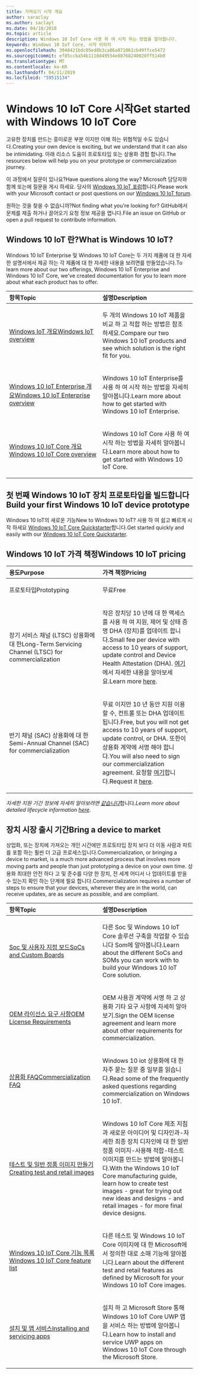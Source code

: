 ```yaml
---
title: 가져오기 시작 개요
author: saraclay
ms.author: saclayt
ms.date: 04/10/2018
ms.topic: article
description: Windows 10 IoT Core 사용 하 여 시작 하는 방법을 알아봅니다.
keywords: Windows 10 IoT Core, 시작 이미지
ms.openlocfilehash: 3940421bdc05ed8b3ca86a071061cb49ffce5472
ms.sourcegitcommit: ef85ccba54b1118d49554e88768240020ff514b0
ms.translationtype: MT
ms.contentlocale: ko-KR
ms.lasthandoff: 04/11/2019
ms.locfileid: "59515134"
---
```

# <a name="get-started-with-windows-10-iot-core"></a><span data-ttu-id="38bdd-104">Windows 10 IoT Core 시작</span><span class="sxs-lookup"><span data-stu-id="38bdd-104">Get started with Windows 10 IoT Core</span></span>

<span data-ttu-id="38bdd-105">고유한 장치를 만드는 흥미로운 부분 이지만 이해 하는 위협적일 수도 있습니다.</span><span class="sxs-lookup"><span data-stu-id="38bdd-105">Creating your own device is exciting, but we understand that it can also be intimidating.</span></span> <span data-ttu-id="38bdd-106">아래 리소스 도움이 프로토타입 또는 상용화 경험 합니다.</span><span class="sxs-lookup"><span data-stu-id="38bdd-106">The resources below will help you on your prototype or commercialization journey.</span></span> 

<span data-ttu-id="38bdd-107">이 과정에서 질문이 있나요?</span><span class="sxs-lookup"><span data-stu-id="38bdd-107">Have questions along the way?</span></span> <span data-ttu-id="38bdd-108">Microsoft 담당자와 함께 또는에 질문을 게시 하세요. 당사의 [Windows 10 IoT 포럼](https://social.msdn.microsoft.com/forums/en-US/home?forum=WindowsIoT)합니다.</span><span class="sxs-lookup"><span data-stu-id="38bdd-108">Please work with your Microsoft contact or post questions on our [Windows 10 IoT forum](https://social.msdn.microsoft.com/forums/en-US/home?forum=WindowsIoT).</span></span>

<span data-ttu-id="38bdd-109">원하는 것을 찾을 수 없습니까?</span><span class="sxs-lookup"><span data-stu-id="38bdd-109">Not finding what you're looking for?</span></span> <span data-ttu-id="38bdd-110">GitHub에서 문제를 제출 하거나 끌어오기 요청 정보 제공을 엽니다.</span><span class="sxs-lookup"><span data-stu-id="38bdd-110">File an issue on GitHub or open a pull request to contribute information.</span></span>

## <a name="what-is-windows-10-iot"></a><span data-ttu-id="38bdd-111">Windows 10 IoT 란?</span><span class="sxs-lookup"><span data-stu-id="38bdd-111">What is Windows 10 IoT?</span></span>

<span data-ttu-id="38bdd-112">Windows 10 IoT Enterprise 및 Windows 10 IoT Core는 두 가지 제품에 대 한 자세한 설명서에서 제공 하는 각 제품에 대 한 자세한 내용을 보려면를 만들었습니다.</span><span class="sxs-lookup"><span data-stu-id="38bdd-112">To learn more about our two offerings, Windows 10 IoT Enterprise and Windows 10 IoT Core, we've created documentation for you to learn more about what each product has to offer.</span></span>  

<table>
<colgroup>
<col width="50%" />
<col width="50%" />
</colgroup>
<thead>
<tr class="header">
<th align="left"><span data-ttu-id="38bdd-113">항목</span><span class="sxs-lookup"><span data-stu-id="38bdd-113">Topic</span></span></th>
<th align="left"><span data-ttu-id="38bdd-114">설명</span><span class="sxs-lookup"><span data-stu-id="38bdd-114">Description</span></span></th>
</tr>
</thead>
<tbody>

<tr class="odd">
<td align="left"><p><a href="windows-iot.md" data-raw-source="[Windows IoT Overview](windows-iot.md)"><span data-ttu-id="38bdd-115">Windows IoT 개요</span><span class="sxs-lookup"><span data-stu-id="38bdd-115">Windows IoT overview</span></span></a></p></td>
<td align="left"><p><span data-ttu-id="38bdd-116">두 개의 Windows 10 IoT 제품을 비교 하 고 적합 하는 방법은 참조 하세요.</span><span class="sxs-lookup"><span data-stu-id="38bdd-116">Compare our two Windows 10 IoT products and see which solution is the right fit for you.</span></span></p></td>
</tr>

<tr class="odd">
<td align="left"><p><a href="windows-iot-enterprise.md" data-raw-source="[Windows 10 IoT Enterprise Overview](windows-iot-enterprise.md)"><span data-ttu-id="38bdd-117">Windows 10 IoT Enterprise 개요</span><span class="sxs-lookup"><span data-stu-id="38bdd-117">Windows 10 IoT Enterprise overview</span></span></a></p></td>
<td align="left"><p><span data-ttu-id="38bdd-118">Windows 10 IoT Enterprise를 사용 하 여 시작 하는 방법을 자세히 알아봅니다.</span><span class="sxs-lookup"><span data-stu-id="38bdd-118">Learn more about how to get started with Windows 10 IoT Enterprise.</span></span></p></td>
</tr>

<tr class="odd">
<td align="left"><p><a href="windows-iot-core.md" data-raw-source="[Windows 10 IoT Core Overview](windows-iot-core.md)"><span data-ttu-id="38bdd-119">Windows 10 IoT Core 개요</span><span class="sxs-lookup"><span data-stu-id="38bdd-119">Windows 10 IoT Core overview</span></span></a></p></td>
<td align="left"><p><span data-ttu-id="38bdd-120">Windows 10 IoT Core 사용 하 여 시작 하는 방법을 자세히 알아봅니다.</span><span class="sxs-lookup"><span data-stu-id="38bdd-120">Learn more about how to get started with Windows 10 IoT Core.</span></span></p></td>
</tr>

</tbody>
</table>

## <a name="build-your-first-windows-10-iot-device-prototype"></a><span data-ttu-id="38bdd-121">첫 번째 Windows 10 IoT 장치 프로토타입을 빌드합니다</span><span class="sxs-lookup"><span data-stu-id="38bdd-121">Build your first Windows 10 IoT device prototype</span></span>

<span data-ttu-id="38bdd-122">Windows 10 IoT의 새로운 기능</span><span class="sxs-lookup"><span data-stu-id="38bdd-122">New to Windows 10 IoT?</span></span> <span data-ttu-id="38bdd-123">사용 하 여 쉽고 빠르게 시작 하세요 [Windows 10 IoT Core Quickstarter](tutorials/Tutorials.md)합니다.</span><span class="sxs-lookup"><span data-stu-id="38bdd-123">Get started quickly and easily with our [Windows 10 IoT Core Quickstarter](tutorials/Tutorials.md).</span></span> 

## <a name="windows-10-iot-pricing"></a><span data-ttu-id="38bdd-124">Windows 10 IoT 가격 책정</span><span class="sxs-lookup"><span data-stu-id="38bdd-124">Windows 10 IoT pricing</span></span>

<table>
<colgroup>
<col width="50%" />
<col width="50%" />
</colgroup>
<thead>
<tr class="header">
<th align="left"><span data-ttu-id="38bdd-125">용도</span><span class="sxs-lookup"><span data-stu-id="38bdd-125">Purpose</span></span></th>
<th align="left"><span data-ttu-id="38bdd-126">가격 책정</span><span class="sxs-lookup"><span data-stu-id="38bdd-126">Pricing</span></span></th>
</tr>
</thead>
<tbody>

<tr class="odd">
<td align="left"><p><span data-ttu-id="38bdd-127">프로토타입</span><span class="sxs-lookup"><span data-stu-id="38bdd-127">Prototyping</span></span></p></td>
<td align="left"><p><span data-ttu-id="38bdd-128">무료</span><span class="sxs-lookup"><span data-stu-id="38bdd-128">Free</span></span></p></td>
</tr>

<tr class="odd">
<td align="left"><p><span data-ttu-id="38bdd-129">장기 서비스 채널 (LTSC) 상용화에 대 한</span><span class="sxs-lookup"><span data-stu-id="38bdd-129">Long-Term Servicing Channel (LTSC) for commercialization</span></span></p></td>
<td align="left"><p><span data-ttu-id="38bdd-130">작은 장치당 10 년에 대 한 액세스를 사용 하 여 지원, 제어 및 상태 증명 DHA (장치)를 업데이트 합니다.</span><span class="sxs-lookup"><span data-stu-id="38bdd-130">Small fee per device with access to 10 years of support, update control and Device Health Attestation (DHA).</span></span> <span data-ttu-id="38bdd-131"><a href="https://docs.microsoft.com/windows-hardware/manufacture/iot/iotcoreservicesoverview" data-raw-source="[here](https://docs.microsoft.com/windows-hardware/manufacture/iot/iotcoreservicesoverview)">여기</a>에서 자세한 내용을 알아보세요.</span><span class="sxs-lookup"><span data-stu-id="38bdd-131">Learn more <a href="https://docs.microsoft.com/windows-hardware/manufacture/iot/iotcoreservicesoverview" data-raw-source="[here](https://docs.microsoft.com/windows-hardware/manufacture/iot/iotcoreservicesoverview)">here</a>.</span></span></p></td>
</tr>

<tr class="odd">
<td align="left"><p><span data-ttu-id="38bdd-132">반기 채널 (SAC) 상용화에 대 한</span><span class="sxs-lookup"><span data-stu-id="38bdd-132">Semi-Annual Channel (SAC) for commercialization</span></span></p></td>
<td align="left"><p><span data-ttu-id="38bdd-133">무료 이지만 10 년 동안 지원 이용할 수, 컨트롤 또는 DHA 업데이트 됩니다.</span><span class="sxs-lookup"><span data-stu-id="38bdd-133">Free, but you will not get access to 10 years of support, update control, or DHA.</span></span> <span data-ttu-id="38bdd-134">또한이 상용화 계약에 서명 해야 합니다.</span><span class="sxs-lookup"><span data-stu-id="38bdd-134">You will also need to sign our commercialization agreement.</span></span> <span data-ttu-id="38bdd-135">요청할 <a href="https://www.aka.ms/SAC-agreement">여기</a>합니다.</span><span class="sxs-lookup"><span data-stu-id="38bdd-135">Request it <a href="https://www.aka.ms/SAC-agreement">here</a>.</span></span></p></td>
</tr>

</tbody>
</table>

<span data-ttu-id="38bdd-136"><i>자세한 지원 기간 정보에 자세히 알아보려면 [같습니다](https://support.microsoft.com/en-us/lifecycle/search?alpha=IoT%20Core)</i>합니다.</span><span class="sxs-lookup"><span data-stu-id="38bdd-136"><i>Learn more about detailed lifecycle information [here](https://support.microsoft.com/en-us/lifecycle/search?alpha=IoT%20Core)</i>.</span></span>

## <a name="bring-a-device-to-market"></a><span data-ttu-id="38bdd-137">장치 시장 출시 기간</span><span class="sxs-lookup"><span data-stu-id="38bdd-137">Bring a device to market</span></span>

<span data-ttu-id="38bdd-138">상업화, 또는 장치에 가져오는 개인 시간에만 프로토타입 장치 보다 더 이동 사람과 파트를 포함 하는 훨씬 더 고급 프로세스입니다.</span><span class="sxs-lookup"><span data-stu-id="38bdd-138">Commercialization, or bringing a device to market, is a much more advanced process that involves more moving parts and people than just prototyping a device on your own time.</span></span> <span data-ttu-id="38bdd-139">상용화 최대한 안전 하다 고 및 준수를 다양 한 장치, 전 세계 어디서 나 업데이트를 받을 수 있는지 확인 하는 단계에 필요 합니다.</span><span class="sxs-lookup"><span data-stu-id="38bdd-139">Commercialization requires a number of steps to ensure that your devices, wherever they are in the world, can receive updates, are as secure as possible, and are compliant.</span></span> 

<table>
<colgroup>
<col width="50%" />
<col width="50%" />
</colgroup>
<thead>
<tr class="header">
<th align="left"><span data-ttu-id="38bdd-140">항목</span><span class="sxs-lookup"><span data-stu-id="38bdd-140">Topic</span></span></th>
<th align="left"><span data-ttu-id="38bdd-141">설명</span><span class="sxs-lookup"><span data-stu-id="38bdd-141">Description</span></span></th>
</tr>
</thead>
<tbody>

<tr class="odd">
<td align="left"><p><a href="learn-about-hardware/SoCsAndCustomBoards.md" data-raw-source="[SoCs and Custom Boards](learn-about-hardware/SoCsAndCustomBoards.md)"><span data-ttu-id="38bdd-142">Soc 및 사용자 지정 보드</span><span class="sxs-lookup"><span data-stu-id="38bdd-142">SoCs and Custom Boards</span></span></a></p></td>
<td align="left"><p><span data-ttu-id="38bdd-143">다른 Soc 및 Windows 10 IoT Core 솔루션 구축을 작업할 수 있습니다 Som에 알아봅니다.</span><span class="sxs-lookup"><span data-stu-id="38bdd-143">Learn about the different SoCs and SOMs you can work with to build your Windows 10 IoT Core solution.</span></span></p></td>
</tr>

<tr class="odd">
<td align="left"><p><a href="https://docs.microsoft.com/windows-hardware/manufacture/iot/license-requirements" data-raw-source="[OEM License Requirements](https://docs.microsoft.com/windows-hardware/manufacture/iot/license-requirements)"><span data-ttu-id="38bdd-144">OEM 라이선스 요구 사항</span><span class="sxs-lookup"><span data-stu-id="38bdd-144">OEM License Requirements</span></span></a></p></td>
<td align="left"><p><span data-ttu-id="38bdd-145">OEM 사용권 계약에 서명 하 고 상용화 기타 요구 사항에 자세히 알아보기.</span><span class="sxs-lookup"><span data-stu-id="38bdd-145">Sign the OEM license agreement and learn more about other requirements for commercialization.</span></span></p></td>
</tr>

<tr class="odd">
<td align="left"><p><a href="https://docs.microsoft.com/windows-hardware/manufacture/iot/commercializationfaq" data-raw-source="[Commercialization FAQ](https://docs.microsoft.com/windows-hardware/manufacture/iot/commercializationfaq)"><span data-ttu-id="38bdd-146">상용화 FAQ</span><span class="sxs-lookup"><span data-stu-id="38bdd-146">Commercialization FAQ</span></span></a></p></td>
<td align="left"><p><span data-ttu-id="38bdd-147">Windows 10 iot 상용화에 대 한 자주 묻는 질문 중 일부를 읽습니다.</span><span class="sxs-lookup"><span data-stu-id="38bdd-147">Read some of the frequently asked questions regarding commercialization on Windows 10 IoT.</span></span></p></td>
</tr>

<tr class="odd">
<td align="left"><p><a href="https://docs.microsoft.com/windows-hardware/manufacture/iot/iot-core-manufacturing-guide" data-raw-source="[Creating test and retail images](https://docs.microsoft.com/windows-hardware/manufacture/iot/iot-core-manufacturing-guide)"><span data-ttu-id="38bdd-148">테스트 및 일반 정품 이미지 만들기</span><span class="sxs-lookup"><span data-stu-id="38bdd-148">Creating test and retail images</span></span></a></p></td>
<td align="left"><p><span data-ttu-id="38bdd-149">Windows 10 IoT Core 제조 지침과 새로운 아이디어 및 디자인과-자세한 최종 장치 디자인에 대 한 일반 정품 이미지-사용해 적합-테스트 이미지를 만드는 방법에 알아봅니다.</span><span class="sxs-lookup"><span data-stu-id="38bdd-149">With the Windows 10 IoT Core manufacturing guide, learn how to create test images - great for trying out new ideas and designs - and retail images - for more final device designs.</span></span></p></td>
</tr>

<tr class="odd">
<td align="left"><p><a href="https://docs.microsoft.com/windows-hardware/manufacture/iot/iot-core-feature-list" data-raw-source="[Windows 10 IoT Core feature list](https://docs.microsoft.com/windows-hardware/manufacture/iot/iot-core-feature-list)"><span data-ttu-id="38bdd-150">Windows 10 IoT Core 기능 목록</span><span class="sxs-lookup"><span data-stu-id="38bdd-150">Windows 10 IoT Core feature list</span></span></a></p></td>
<td align="left"><p><span data-ttu-id="38bdd-151">다른 테스트 및 Windows 10 IoT Core 이미지에 대 한 Microsoft에서 정의한 대로 소매 기능에 알아봅니다.</span><span class="sxs-lookup"><span data-stu-id="38bdd-151">Learn about the different test and retail features as defined by Microsoft for your Windows 10 IoT Core images.</span></span></p></td>
</tr>

<tr class="odd">
<td align="left"><p><a href="https://docs.microsoft.com/windows-hardware/service/iot/servicing-msstore" data-raw-source="[Installing and servicing apps](https://docs.microsoft.com/windows-hardware/service/iot/servicing-msstore)"><span data-ttu-id="38bdd-152">설치 및 앱 서비스</span><span class="sxs-lookup"><span data-stu-id="38bdd-152">Installing and servicing apps</span></span></a></p></td>
<td align="left"><p><span data-ttu-id="38bdd-153">설치 하 고 Microsoft Store 통해 Windows 10 IoT Core UWP 앱을 서비스 하는 방법에 알아봅니다.</span><span class="sxs-lookup"><span data-stu-id="38bdd-153">Learn how to install and service UWP apps on Windows 10 IoT Core through the Microsoft Store.</span></span></p></td>
</tr>


</tbody>
</table>
